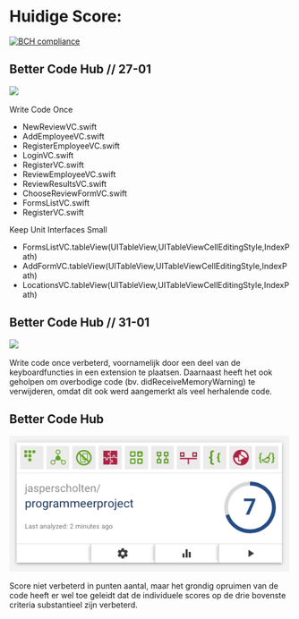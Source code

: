 # Huidige Score: 
[![BCH compliance](https://bettercodehub.com/edge/badge/jasperscholten/programmeerproject)](https://bettercodehub.com)

## Better Code Hub // 27-01

<img src="https://github.com/jasperscholten/programmeerproject/blob/master/doc/BetterCodeHub2701.png" width="500"></br>

Write Code Once
- NewReviewVC.swift
- AddEmployeeVC.swift
- RegisterEmployeeVC.swift
- LoginVC.swift
- RegisterVC.swift
- ReviewEmployeeVC.swift
- ReviewResultsVC.swift
- ChooseReviewFormVC.swift
- FormsListVC.swift
- RegisterVC.swift

Keep Unit Interfaces Small
- FormsListVC.tableView(UITableView,UITableViewCellEditingStyle,IndexPath)
- AddFormVC.tableView(UITableView,UITableViewCellEditingStyle,IndexPath)
- LocationsVC.tableView(UITableView,UITableViewCellEditingStyle,IndexPath)

## Better Code Hub // 31-01

<img src="https://github.com/jasperscholten/programmeerproject/blob/master/doc/BetterCodeHub3101.png" width="500"></br>

Write code once verbeterd, voornamelijk door een deel van de keyboardfuncties in een extension te plaatsen. Daarnaast heeft het ook geholpen om overbodige code (bv. didReceiveMemoryWarning) te verwijderen, omdat dit ook werd aangemerkt als veel herhalende code.

## Better Code Hub

<img src="https://github.com/jasperscholten/programmeerproject/blob/master/doc/BetterCodeHub0202.png" width="500"></br>

Score niet verbeterd in punten aantal, maar het grondig opruimen van de code heeft er wel toe geleidt dat de individuele scores op de drie bovenste criteria substantieel zijn verbeterd.
